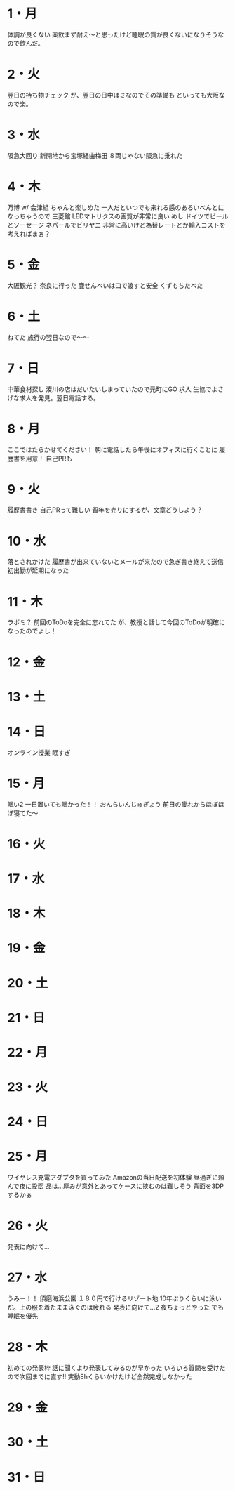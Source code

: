 # 1・月
体調が良くない
	薬飲まず耐え～と思ったけど睡眠の質が良くないになりそうなので飲んだ。
# 2・火
翌日の持ち物チェック
	が、翌日の日中はミなのでその準備も
	といっても大阪なので楽。
# 3・水
阪急大回り
	新開地から宝塚経由梅田
	８両じゃない阪急に乗れた
# 4・木
万博 w/ 会津組
	ちゃんと楽しめた
	一人だといつでも来れる感のあるいべんとになっちゃうので
	三菱館
		LEDマトリクスの画質が非常に良い
	めし
		ドイツでビールとソーセージ
		ネパールでビリヤニ
		非常に高いけど為替レートとか輸入コストを考えればまぁ？
# 5・金
大阪観光？
	奈良に行った
	鹿せんべいは口で渡すと安全
	くずもちたべた

# 6・土
ねてた
	旅行の翌日なので～～
# 7・日
中華食材探し
	湊川の店はだいたいしまっていたので元町にGO
求人
	生協でよさげな求人を発見。翌日電話する。
# 8・月
ここではたらかせてください！
	朝に電話したら午後にオフィスに行くことに
	履歴書を用意！	
	自己PRも
# 9・火
履歴書書き
	自己PRって難しい
	留年を売りにするが、文章どうしよう？

# 10・水
落とされかけた
	履歴書が出来ていないとメールが来たので急ぎ書き終えて送信
	初出勤が延期になった

# 11・木
ラボミ？
	前回のToDoを完全に忘れてた
	が、教授と話して今回のToDoが明確になったのでよし！
# 12・金

# 13・土

# 14・日
オンライン授業
	眠すぎ
# 15・月
眠い2
	一日置いても眠かった！！
おんらいんじゅぎょう
	前日の疲れからほぼほぼ寝てた～


# 16・火



# 17・水




# 18・木


# 19・金



# 20・土


# 21・日



# 22・月


# 23・火


# 24・日


# 25・月
ワイヤレス充電アダプタを買ってみた
	Amazonの当日配送を初体験
	昼過ぎに頼んで夜に投函
	品は...厚みが意外とあってケースに挟むのは難しそう
		背面を3DPするかぁ

# 26・火
発表に向けて...
	
	
# 27・水
うみー！！
	須磨海浜公園
	１８０円で行けるリゾート地
	10年ぶりくらいに泳いだ。上の服を着たまま泳ぐのは疲れる
発表に向けて...2
	夜ちょっとやった
	でも睡眠を優先

# 28・木
初めての発表枠
	話に聞くより発表してみるのが早かった
	いろいろ質問を受けたので次回までに直す!!
	実動8hくらいかけたけど全然完成しなかった
# 29・金




# 30・土


# 31・日
